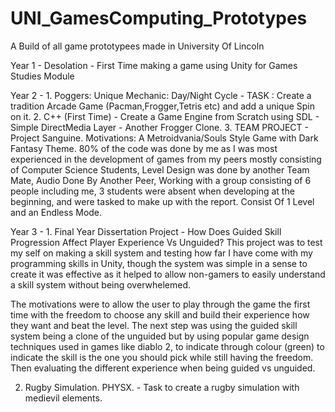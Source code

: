# UNI_GamesComputing_Prototypes
 A Build of all game prototypees made in University Of Lincoln
 
Year 1 - Desolation - First Time making a game using Unity for Games Studies Module
 
Year 2 - 1. Poggers: Unique Mechanic: Day/Night Cycle - TASK : Create a tradition Arcade Game (Pacman,Frogger,Tetris etc) and add a unique Spin on it.
         2. C++ (First Time) - Create a Game Engine from Scratch using SDL - Simple DirectMedia Layer - Another Frogger Clone.
         3. TEAM PROJECT - Project Sanguine. Motivations: A Metroidvania/Souls Style Game with Dark Fantasy Theme.
         80% of the code was done by me as I was most experienced in the development of games from my peers mostly consisting of Computer Science Students,
         Level Design was done by another Team Mate, Audio Done By Another Peer, Working with a group consisting of 6 people including me, 3 students were absent when developing at the beginning, and were tasked
         to make up with the report. 
         Consist Of 1 Level and an Endless Mode.
         
Year 3 - 1. Final Year Dissertation Project - How Does Guided Skill Progression Affect Player Experience Vs Unguided?
This project was to test my self on making a skill system and testing how far I have come with my programming skills in Unity, though the system was simple in a sense to create it was effective as it helped to allow
non-gamers to easily understand a skill system without being overwhelemed.

The motivations were to allow the user to play through the game the first time with the freedom to choose any skill and build their experience how they want and beat the level. 
The next step was using the guided skill system being a clone of the unguided but by using popular game design techniques used in games like diablo 2, to indicate through colour
(green) to indicate the skill is the one you should pick while still having the freedom. Then evaluating the different experience when being guided vs unguided.

2. Rugby Simulation. PHYSX. - Task to create a rugby simulation with medievil elements.
